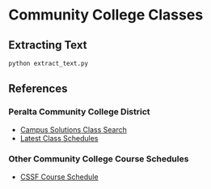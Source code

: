 # Community College Classes

## Extracting Text

```sh
python extract_text.py
```

## References

### Peralta Community College District
- [Campus Solutions Class Search](https://sa.peralta.edu/psc/PCCDCPRD/EMPLOYEE/SA/c/SSR_STUDENT_FL.SSR_CLSRCH_MAIN_FL.GBL/?&)
- [Latest Class Schedules](https://www.peralta.edu/admissions/schedule-catalog)

### Other Community College Course Schedules
- [CSSF Course Schedule](https://www.ccsf.edu/courses)

